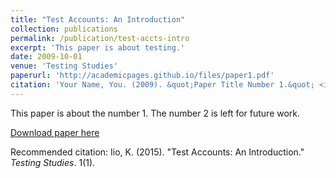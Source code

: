 ```yaml
---
title: "Test Accounts: An Introduction"
collection: publications
permalink: /publication/test-accts-intro
excerpt: 'This paper is about testing.'
date: 2009-10-01
venue: 'Testing Studies'
paperurl: 'http://academicpages.github.io/files/paper1.pdf'
citation: 'Your Name, You. (2009). &quot;Paper Title Number 1.&quot; <i>Journal 1</i>. 1(1).'
---
```

This paper is about the number 1. The number 2 is left for future work.

[Download paper here](http://academicpages.github.io/files/paper1.pdf)

Recommended citation: Iio, K. (2015). "Test Accounts: An Introduction." <i>Testing Studies</i>. 1(1).
